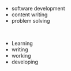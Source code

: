 



* software development
* content writing
* problem solving
<br>

- Learning
- writing
- working
- developing

